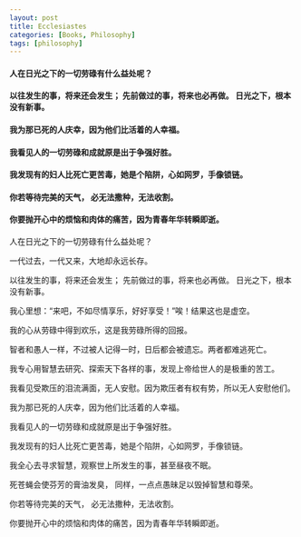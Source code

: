 ```yaml
---
layout: post
title: Ecclesiastes
categories: [Books, Philosophy]
tags: [philosophy]
---
```

#### 人在日光之下的一切劳碌有什么益处呢？
#### 以往发生的事，将来还会发生； 先前做过的事，将来也必再做。 日光之下，根本没有新事。
#### 我为那已死的人庆幸，因为他们比活着的人幸福。
#### 我看见人的一切劳碌和成就原是出于争强好胜。
#### 我发现有的妇人比死亡更苦毒，她是个陷阱，心如网罗，手像锁链。
#### 你若等待完美的天气， 必无法撒种，无法收割。
#### 你要抛开心中的烦恼和肉体的痛苦，因为青春年华转瞬即逝。
<!-- more -->
人在日光之下的一切劳碌有什么益处呢？

一代过去，一代又来，大地却永远长存。

以往发生的事，将来还会发生； 先前做过的事，将来也必再做。 日光之下，根本没有新事。

我心里想：“来吧，不如尽情享乐，好好享受！”唉！结果这也是虚空。

我的心从劳碌中得到欢乐，这是我劳碌所得的回报。

智者和愚人一样，不过被人记得一时，日后都会被遗忘。两者都难逃死亡。

我专心用智慧去研究、探索天下各样的事，发现上帝给世人的是极重的苦工。
 
我看见受欺压的泪流满面，无人安慰。因为欺压者有权有势，所以无人安慰他们。

我为那已死的人庆幸，因为他们比活着的人幸福。

我看见人的一切劳碌和成就原是出于争强好胜。

我发现有的妇人比死亡更苦毒，她是个陷阱，心如网罗，手像锁链。

我全心去寻求智慧，观察世上所发生的事，甚至昼夜不眠。

死苍蝇会使芬芳的膏油发臭， 同样，一点点愚昧足以毁掉智慧和尊荣。

你若等待完美的天气， 必无法撒种，无法收割。

你要抛开心中的烦恼和肉体的痛苦，因为青春年华转瞬即逝。
